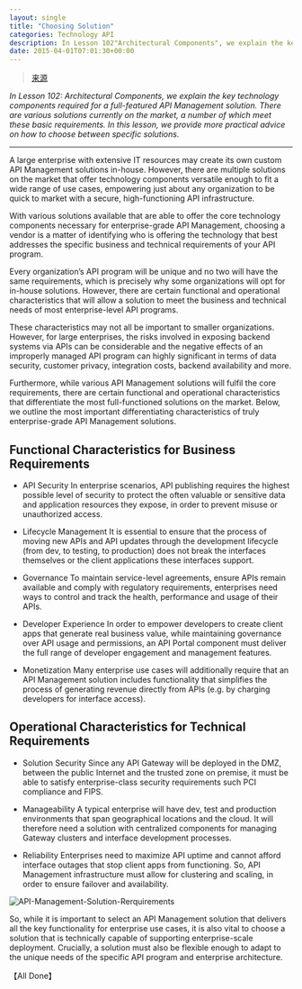 ```yaml
---
layout: single
title: "Choosing Solution"
categories: Technology API
description: In Lesson 102"Architectural Components", we explain the key technology components required for a full-featured API Management solution. There are various solutions currently on the market, a number of which meet these basic requirements. In this lesson, we provide more practical advice on how to choose between specific solutions.
date: 2015-04-01T07:01:30+00:00
---
```


> [来源][1]

*In Lesson 102: Architectural Components, we explain the key technology components required for a full-featured API Management solution. There are various solutions currently on the market, a number of which meet these basic requirements. In this lesson, we provide more practical advice on how to choose between specific solutions.*

----

A large enterprise with extensive IT resources may create its own custom API Management solutions in-house. However, there are multiple solutions on the market that offer technology components versatile enough to fit a wide range of use cases, empowering just about any organization to be quick to market with a secure, high-functioning API infrastructure. 

With various solutions available that are able to offer the core technology components necessary for enterprise-grade API Management, choosing a vendor is a matter of identifying who is offering the technology that best addresses the specific business and technical requirements of your API program.

Every organization’s API program will be unique and no two will have the same requirements, which is precisely why some organizations will opt for in-house solutions. However, there are certain functional and operational characteristics that will allow a solution to meet the business and technical needs of most enterprise-level API programs.

These characteristics may not all be important to smaller organizations. However, for large enterprises, the risks involved in exposing backend systems via APIs can be considerable and the negative effects of an improperly managed API program can highly significant in terms of data security, customer privacy, integration costs, backend availability and more.

Furthermore, while various API Management solutions will fulfil the core requirements, there are certain functional and operational characteristics that differentiate the most full-functioned solutions on the market. Below, we outline the most important differentiating characteristics of truly enterprise-grade API Management solutions.

## Functional Characteristics for Business Requirements

- API Security
In enterprise scenarios, API publishing requires the highest possible level of security to protect the often valuable or sensitive data and application resources they expose, in order to prevent misuse or unauthorized access.

- Lifecycle Management
It is essential to ensure that the process of moving new APIs and API updates through the development lifecycle (from dev, to testing, to production) does not break the interfaces themselves or the client applications these interfaces support.

- Governance
To maintain service-level agreements, ensure APIs remain available and comply with regulatory requirements, enterprises need ways to control and track the health, performance and usage of their APIs.

- Developer Experience
In order to empower developers to create client apps that generate real business value, while maintaining governance over API usage and permissions, an API Portal component must deliver the full range of developer engagement and management features.

- Monetization
Many enterprise use cases will additionally require that an API Management solution includes functionality that simplifies the process of generating revenue directly from APIs (e.g. by charging developers for interface access).

## Operational Characteristics for Technical Requirements

- Solution Security
Since any API Gateway will be deployed in the DMZ, between the public Internet and the trusted zone on premise, it must be able to satisfy enterprise-class security requirements such PCI compliance and FIPS.

- Manageability
A typical enterprise will have dev, test and production environments that span geographical locations and the cloud. It will therefore need a solution with centralized components for managing Gateway clusters and interface development processes.

- Reliability
Enterprises need to maximize API uptime and cannot afford interface outages that stop client apps from functioning. So, API Management infrastructure must allow for clustering and scaling, in order to ensure failover and availability.

![API-Management-Solution-Rerquirements](http://www.apiacademy.co/sites/default/files/API-Management-Solution-Rerquirements-v5.png)

So, while it is important to select an API Management solution that delivers all the key functionality for enterprise use cases, it is also vital to choose a solution that is technically capable of supporting enterprise-scale deployment. Crucially, a solution must also be flexible enough to adapt to the unique needs of the specific API program and enterprise architecture.




【All Done】


[1]: http://www.apiacademy.co/lessons/api-management/choosing-solution

